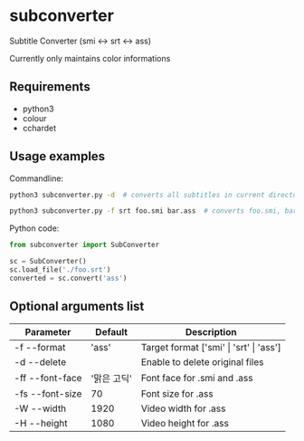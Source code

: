 # subconverter
Subtitle Converter (smi <-> srt <-> ass)

Currently only maintains color informations

## Requirements

- python3
- colour
- cchardet


## Usage examples

Commandline:
```sh
python3 subconverter.py -d  # converts all subtitles in current directory to .ass and delete originals

python3 subconverter.py -f srt foo.smi bar.ass  # converts foo.smi, bar.ass to foo.srt, bar.srt
```

Python code:
```python
from subconverter import SubConverter

sc = SubConverter()
sc.load_file('./foo.srt')
converted = sc.convert('ass')
```


## Optional arguments list
| Parameter       | Default   | Description
|-----------------|-----------|-------------
| -f --format     | 'ass'     | Target format ['smi' \| 'srt' \| 'ass']
| -d --delete     |           | Enable to delete original files
| -ff --font-face | '맑은 고딕' | Font face for .smi and .ass
| -fs --font-size | 70        | Font size for .ass
| -W --width      | 1920      | Video width for .ass
| -H --height     | 1080      | Video height for .ass
